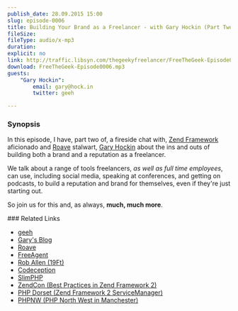 ```yaml
---
publish_date: 28.09.2015 15:00
slug: episode-0006
title: Building Your Brand as a Freelancer - with Gary Hockin (Part Two)
fileSize:
fileType: audio/x-mp3
duration:
explicit: no
link: http://traffic.libsyn.com/thegeekyfreelancer/FreeTheGeek-Episode0006.mp3
download: FreeTheGeek-Episode0006.mp3
guests:
    "Gary Hockin":
        email: gary@hock.in
        twitter: geeh

---
```

### Synopsis

In this episode, I have, part two of, a fireside chat with, [Zend Framework](http://framework.zend.com/) aficionado and [Roave](http://roave.com) stalwart, [Gary Hockin](https://twitter.com/@geeh) about the ins and outs of building both a brand and a reputation as a freelancer.

We talk about a range of tools freelancers, *as well as full time employees*, can use, including social media, speaking at conferences, and getting on podcasts, to build a reputation and brand for themselves, even if they're just starting out.

So join us for this and, as always, **much, much more**.

### Related Links

- [geeh](https://twitter.com/@geeh)
- [Gary's Blog](http://blog.hock.in/about/)
- [Roave](http://www.roave.com)
- [FreeAgent](http://www.freeagent.com)
- [Rob Allen (19Ft)](http://19ft.com/)
- [Codeception](http://codeception.com)
- [SlimPHP](http://www.slimframework.com/)
- [ZendCon (Best Practices in Zend Framework 2)](http://www.zendcon.com/session)
- [PHP Dorset (Zend Framework 2 ServiceManager)](http://www.phpdorset.co.uk/)
- [PHPNW (PHP North West in Manchester)](http://conference.phpnw.org.uk/phpnw15/)

